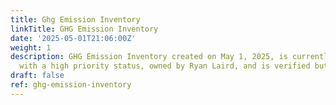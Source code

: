 ```yaml
---
title: Ghg Emission Inventory
linkTitle: GHG Emission Inventory
date: '2025-05-01T21:06:00Z'
weight: 1
description: GHG Emission Inventory created on May 1, 2025, is currently in review
  with a high priority status, owned by Ryan Laird, and is verified but not yet published.
draft: false
ref: ghg-emission-inventory
---
```


